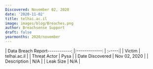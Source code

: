 ```yaml
---
Discovered: November 02, 2020
date: '2020-11-02'
title: telhai.ac.il
image: images/blog/Breaches.png
author: Breachsense Support
draft: false
yearmonths: 2020/november
---
```


| Data Breach Report------------:   |:-------------:    | :-----:|
| Victim    | telhai.ac.il      | 
| Threat Actor    | Pysa      | 
| Date Discovered    | Nov 02, 2020      | 
| Description    | N/A      | 
| Leak Size    | N/A      | 

